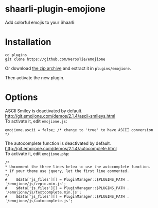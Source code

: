 # shaarli-plugin-emojione
Add colorful emojis to your Shaarli

# Installation
```
cd plugins
git clone https://github.com/NerosTie/emojione
```

Or download [the zip archive](https://github.com/NerosTie/emojione/archive/master.zip) and extract it in `plugins/emojione`.

Then activate the new plugin.

# Options
ASCII Smiley is deactivated by default.  
http://git.emojione.com/demos/2.1.4/ascii-smileys.html  
To activate it, edit `emojione.js`:
```
emojione.ascii = false; /* change to 'true' to have ASCII conversion */
```

The autocomplete function is deactivated by default.  
http://git.emojione.com/demos/2.1.4/autocomplete.html  
To activate it, edit `emojione.php`:
```
/* 
* Uncomment the three lines below to use the autocomplete function.
* If your theme use jquery, let the first line commented.
*/
#    $data['js_files'][] = PluginManager::$PLUGINS_PATH . '/emojione/js/zepto.min.js';
#    $data['js_files'][] = PluginManager::$PLUGINS_PATH . '/emojione/js/textcomplete.min.js';
#    $data['js_files'][] = PluginManager::$PLUGINS_PATH . '/emojione/js/autocomplete.js';
```
